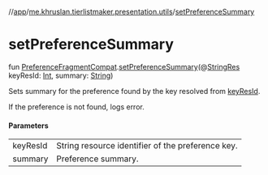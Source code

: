 //[app](../../index.md)/[me.khruslan.tierlistmaker.presentation.utils](index.md)/[setPreferenceSummary](set-preference-summary.md)

# setPreferenceSummary

fun [PreferenceFragmentCompat](https://developer.android.com/reference/kotlin/androidx/preference/PreferenceFragmentCompat.html).[setPreferenceSummary](set-preference-summary.md)(@[StringRes ](https://developer.android.com/reference/kotlin/androidx/annotation/StringRes.html)keyResId: [Int](https://kotlinlang.org/api/latest/jvm/stdlib/kotlin/-int/index.html), summary: [String](https://kotlinlang.org/api/latest/jvm/stdlib/kotlin/-string/index.html))

Sets summary for the preference found by the key resolved from [keyResId](set-preference-summary.md).

If the preference is not found, logs error.

#### Parameters

| | |
|---|---|
| keyResId | String resource identifier of the preference key. |
| summary | Preference summary. |
